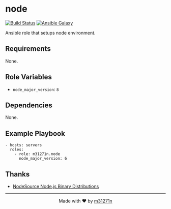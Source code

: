 # node

[![Build Status](https://travis-ci.org/m31271n/ansible-role-node.svg?branch=master)](https://travis-ci.org/m31271n/ansible-role-node)
[![Ansible Galaxy](https://img.shields.io/badge/galaxy-m31271n.node-blue.svg)](https://galaxy.ansible.com/m31271n/node)

Ansible role that setups node environment.

## Requirements

None.

## Role Variables

+ `node_major_version`: `8`

## Dependencies

None.

## Example Playbook

```
- hosts: servers
  roles:
    - role: m31271n.node
      node_major_version: 6
```

## Thanks

+ [NodeSource Node.js Binary Distributions](https://github.com/nodesource/distributions)

* * *

<p align="center">Made with ❤ by <a href="http://index.m31271n.com">m31271n</a></p>

